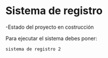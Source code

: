 <h1>Sistema de registro</h1>

-Estado del proyecto en costrucción

Para ejecutar el sistema debes poner:

```npm install react´´´
sistema de registro 2

